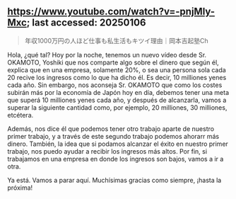 ## https://www.youtube.com/watch?v=-pnjMly-Mxc; last accessed: 20250106

> 年収1000万円の人ほど仕事も私生活もキツイ理由｜岡本吉起塾Ch 

Hola, ¿qué tal? Hoy por la noche, tenemos un nuevo vídeo desde Sr. OKAMOTO, Yoshiki que nos comparte algo sobre el dinero que según él, explica que en una empresa, solamente 20%, o sea una persona sola cada 20 recive los ingresos como lo que ha dicho él. Es decir, 10 milliones yenes cada año. Sin embargo, nos aconseja Sr. OKAMOTO que como los costes subirán más por la economía de Japón hoy en día, debemos tener una meta que superá 10 milliones yenes cada año, y después de alcanzarla, vamos a superar la siguiente cantidad como, por ejemplo, 20 milliones, 30 milliones, etcétera.

Además, nos dice él que podemos tener otro trabajo aparte de nuestro primer trabajo, y a través de este segundo trabajo podemos ahorarr más dinero. También, la idea que si podamos alcanzar el éxito en nuestro primer trabajo, nos puedo ayudar a recibir los ingresos más altos. Por fin, si trabajamos en una empresa en donde los ingresos son bajos, vamos a ir a otra.

Ya está. Vamos a parar aquí. Muchísimas gracias como siempre, ¡hasta la próxima!
